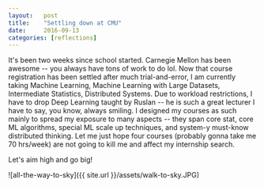 ```yaml
---
layout:   post
title:    "Settling down at CMU"
date:     2016-09-13
categories: [reflections]
---
```


It's been two weeks since school started. Carnegie Mellon has been awesome -- you always have tons of work to do lol. Now that course registration has been settled after much trial-and-error, I am currently taking Machine Learning, Machine Learning with Large Datasets, Intermediate Statistics, Distributed Systems. Due to workload restrictions, I have to drop Deep Learning taught by Ruslan -- he is such a great lecturer I have to say, you know, always smiling. I designed my courses as such mainly to spread my exposure to many aspects -- they span core stat, core ML algorithms, special ML scale up techniques, and system-y must-know distributed thinking. Let me just hope four courses (probably gonna take me 70 hrs/week) are not going to kill me and affect my internship search.

Let's aim high and go big!

![all-the-way-to-sky]({{ site.url }}/assets/walk-to-sky.JPG)
